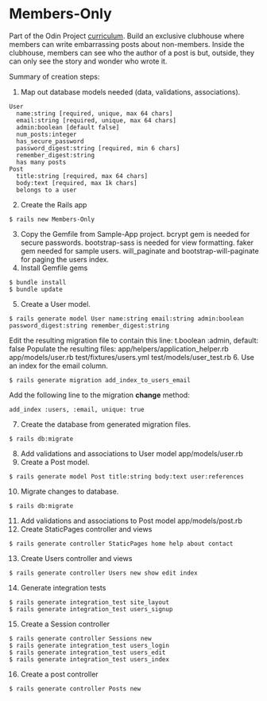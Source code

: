 # Members-Only

Part of the Odin Project [curriculum](https://www.theodinproject.com/courses/ruby-on-rails). Build an exclusive clubhouse where members can write embarrassing posts about non-members. Inside the clubhouse, members can see who the author of a post is but, outside, they can only see the story and wonder who wrote it.

Summary of creation steps:
  1. Map out database models needed (data, validations, associations).
  ```
  User
    name:string [required, unique, max 64 chars]
    email:string [required, unique, max 64 chars]
    admin:boolean [default false]
    num_posts:integer
    has_secure_password
    password_digest:string [required, min 6 chars]
    remember_digest:string
    has many posts
  Post
    title:string [required, max 64 chars]
    body:text [required, max 1k chars]
    belongs to a user
  ```
  2. Create the Rails app
  ```
  $ rails new Members-Only
  ```
  3. Copy the Gemfile from Sample-App project.
  bcrypt gem is needed for secure passwords.
  bootstrap-sass is needed for view formatting.
  faker gem needed for sample users.
  will_paginate and bootstrap-will-paginate for paging the users index.
  4. Install Gemfile gems
  ```
  $ bundle install
  $ bundle update
  ```
  5. Create a User model.
  ```
  $ rails generate model User name:string email:string admin:boolean password_digest:string remember_digest:string
  ```
  Edit the resulting migration file to contain this line:
  t.boolean :admin, default: false
  Populate the resulting files:
    app/helpers/application_helper.rb
    app/models/user.rb
    test/fixtures/users.yml
    test/models/user_test.rb
  6. Use an index for the email column.
  ```
  $ rails generate migration add_index_to_users_email
  ```
  Add the following line to the migration **change** method:
  ```
  add_index :users, :email, unique: true
  ```
  7. Create the database from generated migration files.
  ```
  $ rails db:migrate
  ```
  8. Add validations and associations to User model app/models/user.rb
  9. Create a Post model.
  ```
  $ rails generate model Post title:string body:text user:references
  ```
  10. Migrate changes to database.
  ```
  $ rails db:migrate
  ```
  11. Add validations and associations to Post model app/models/post.rb
  12. Create StaticPages controller and views
  ```
  $ rails generate controller StaticPages home help about contact
  ```
  13. Create Users controller and views
  ```
  $ rails generate controller Users new show edit index
  ```
  14. Generate integration tests
  ```
  $ rails generate integration_test site_layout
  $ rails generate integration_test users_signup
  ```
  15. Create a Session controller
  ```
  $ rails generate controller Sessions new
  $ rails generate integration_test users_login
  $ rails generate integration_test users_edit
  $ rails generate integration_test users_index
  ```
  16. Create a post controller
  ```
  $ rails generate controller Posts new
  ```
